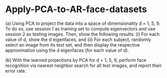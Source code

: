 # Apply-PCA-to-AR-face-datasets

(a) Using PCA to project the data into a space of dimensionality d = 1, 5, 9. To do so, use session 1 as training set to compute eigenvectors and use session 2 as testing images.
Then, show the following results:
(i) For each value of d, show the d eigenfaces, and
(ii) For each subject, randomly select an image from its test set, and then display the respective approximation using the d eigenfaces (for each value of d).

(b) With the learned projections by PCA for d = 1, 5, 9, perform face recognition via nearest neighbor search for all test images, and report their error rate.
